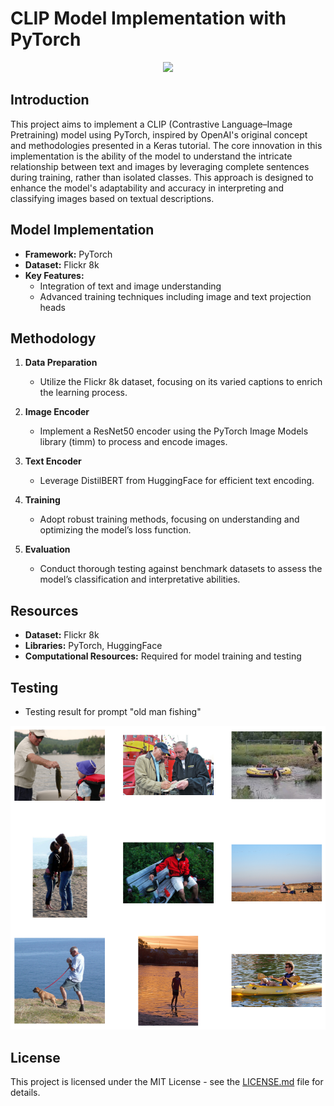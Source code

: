 # CLIP Model Implementation with PyTorch

<div align="center">
  <img src="https://github.com/aliasgerovs/torchlip/assets/49990436/6ff1b6c8-8527-447a-a256-8b4b8753f9bf">
</div>

## Introduction

This project aims to implement a CLIP (Contrastive Language–Image Pretraining) model using PyTorch, inspired by OpenAI's original concept and methodologies presented in a Keras tutorial. The core innovation in this implementation is the ability of the model to understand the intricate relationship between text and images by leveraging complete sentences during training, rather than isolated classes. This approach is designed to enhance the model's adaptability and accuracy in interpreting and classifying images based on textual descriptions.

## Model Implementation

- **Framework:** PyTorch
- **Dataset:** Flickr 8k
- **Key Features:** 
  - Integration of text and image understanding
  - Advanced training techniques including image and text projection heads

## Methodology

1. **Data Preparation**
   - Utilize the Flickr 8k dataset, focusing on its varied captions to enrich the learning process.

2. **Image Encoder**
   - Implement a ResNet50 encoder using the PyTorch Image Models library (timm) to process and encode images.

3. **Text Encoder**
   - Leverage DistilBERT from HuggingFace for efficient text encoding.

4. **Training**
   - Adopt robust training methods, focusing on understanding and optimizing the model’s loss function.

5. **Evaluation**
   - Conduct thorough testing against benchmark datasets to assess the model’s classification and interpretative abilities.

## Resources

- **Dataset:** Flickr 8k
- **Libraries:** PyTorch, HuggingFace
- **Computational Resources:** Required for model training and testing

## Testing
   - Testing result for prompt "old man fishing"

![Alt text](image.png)

## License

This project is licensed under the MIT License - see the [LICENSE.md](LICENSE.md) file for details.

